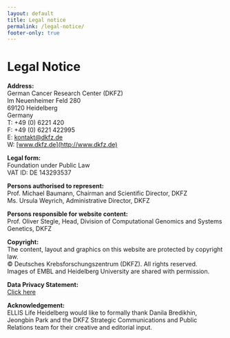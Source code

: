 ```yaml
---
layout: default
title: Legal notice
permalink: /legal-notice/
footer-only: true
---
```


**Legal Notice**
================

**Address:**  
German Cancer Research Center (DKFZ)  
Im Neuenheimer Feld 280  
69120 Heidelberg  
Germany  
T: +49 (0) 6221 420  
F: +49 (0) 6221 422995  
E: [kontakt@dkfz.de](mailto:kontakt@dkfz.de)  
W: [www.dkfz.de](http://www.dkfz.de)  

**Legal form:**  
Foundation under Public Law  
VAT ID: DE 143293537

**Persons authorised to represent:**  
Prof. Michael Baumann, Chairman and Scientific Director, DKFZ  
Ms. Ursula Weyrich, Administrative Director, DKFZ

**Persons responsible for website content:**  
Prof. Oliver Stegle, Head, Division of Computational Genomics and Systems Genetics, DKFZ

**Copyright:**  
The content, layout and graphics on this website are protected by copyright law.  
© Deutsches Krebsforschungszentrum (DKFZ). All rights reserved.  
Images of EMBL and Heidelberg University are shared with permission.

**Data Privacy Statement:**  
[Click here](https://www.dkfz.de/en/data-privacy-protection.html?m=1569945172&)

**Acknowledgement:**  
ELLIS Life Heidelberg would like to formally thank Danila Bredikhin, Jeongbin Park and the DKFZ Strategic Communications and Public Relations team for their creative and editorial input.
